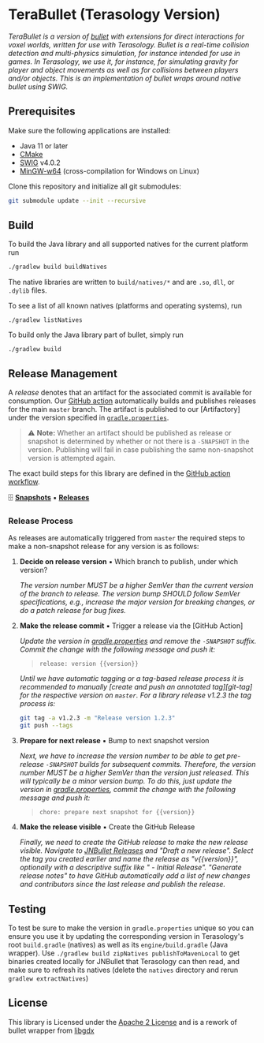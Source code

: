 # TeraBullet (Terasology Version)

_TeraBullet is a version of [bullet](https://github.com/bulletphysics/bullet3) with extensions for direct interactions for voxel worlds, written for use with Terasology.
Bullet is a real-time collision detection and multi-physics simulation, for instance intended for use in games.
In Terasology, we use it, for instance, for simulating gravity for player and object movements as well as for collisions between players and/or objects.
This is an implementation of bullet wraps around native bullet using SWIG._

## Prerequisites

Make sure the following applications are installed:

- Java 11 or later
- [CMake](https://cmake.org/)
- [SWIG](https://www.swig.org/) v4.0.2
- [MinGW-w64](https://www.mingw-w64.org/) (cross-compilation for Windows on Linux)

Clone this repository and initialize all git submodules:

```sh
git submodule update --init --recursive
```

## Build

To build the Java library and all supported natives for the current platform run

```sh
./gradlew build buildNatives
```

The native libraries are written to `build/natives/*` and are `.so`, `dll`, or `.dylib` files.

To see a list of all known natives (platforms and operating systems), run

```
./gradlew listNatives
```

To build only the Java library part of bullet, simply run 

```
./gradlew build
```

## Release Management

A _release_ denotes that an artifact for the associated commit is available for consumption. Our
[GitHub action](https://github.com/MovingBlocks/JNBullet/actions) automatically builds and publishes releases for the main `master` branch.
The artifact is published to our [Artifactory] under the version specified in [`gradle.properties`](./gradle.properties).

> ⚠ **Note:** Whether an artifact should be published as release or snapshot is determined by whether or not there is a
> `-SNAPSHOT` in the version. Publishing will fail in case publishing the same non-snapshot version is attempted
> again.

The exact build steps for this library are defined in the [GitHub action workflow](./.github/workflows/allInOne.yml).

🗄 [**Snapshots**](https://artifactory.terasology.io/ui/repos/tree/General/libs-snapshot-local/org/terasology/jnbullet) ▪ [**Releases**](https://artifactory.terasology.io/ui/repos/tree/General/libs-release-local/org/terasology/jnbullet)

### Release Process

As releases are automatically triggered from `master` the required steps to make a 
non-snapshot release for any version is as follows:

1. **Decide on release version** ▪ Which branch to publish, under which version?

    _The version number MUST be a higher SemVer than the current version of the branch to release.
     The version bump SHOULD follow SemVer specifications, e.g., increase the major version for breaking changes, or do
     a patch release for bug fixes._
 
1. **Make the release commit** ▪ Trigger a release via the [GitHub Action]

    _Update the version in [gradle.properties](./gradle.properties) and remove the `-SNAPSHOT` suffix. Commit the change with the
     following message and push it:_

    > `release: version {{version}}`

    _Until we have automatic tagging or a tag-based release process it is recommended to manually
     [create and push an annotated tag][git-tag] for the respective version on `master`. For a library release v1.2.3
     the tag process is:_
    
    ```sh
    git tag -a v1.2.3 -m "Release version 1.2.3"
    git push --tags
    ```
    
1. **Prepare for next release** ▪ Bump to next snapshot version

    _Next, we have to increase the version number to be able to get pre-release `-SNAPSHOT` builds for subsequent 
     commits. Therefore, the version number MUST be a higher SemVer than the version just released. This will typically
     be a minor version bump. To do this, just update the version in [gradle.properties](./gradle.properties), commit the 
     change with the following message and push it:_
    
    > `chore: prepare next snapshot for {{version}}`

1. **Make the release visible** ▪ Create the GitHub Release

    _Finally, we need to create the GitHub release to make the new release visible.
     Navigate to [JNBullet Releases](https://github.com/MovingBlocks/JNBullet/releases) and "Draft a new release".
     Select the tag you created earlier and name the release as "v{{version}}", optionally with a descriptive suffix like " - Initial Release".
     "Generate release notes" to have GitHub automatically add a list of new changes and contributors since the last release and publish the release._

## Testing

To test be sure to make the version in `gradle.properties` unique so you can ensure you use it by updating the corresponding version in Terasology's root `build.gradle` (natives) as well as its `engine/build.gradle` (Java wrapper). Use `./gradlew build zipNatives publishToMavenLocal` to get binaries created locally for JNBullet that Terasology can then read, and make sure to refresh its natives (delete the `natives` directory and rerun `gradlew extractNatives`)

## License

This library is Licensed under the [Apache 2 License](http://www.apache.org/licenses/LICENSE-2.0.html) and is a rework of bullet wrapper
from [libgdx](https://github.com/libgdx/libgdx)

